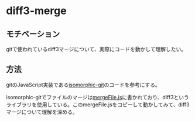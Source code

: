 # diff3-merge

## モチベーション

gitで使われているdiff3マージについて、実際にコードを動かして理解したい。

## 方法

gitのJavaScript実装である[isomorphic-git](https://github.com/isomorphic-git/isomorphic-git)のコードを参考にする。

isomorphic-gitでファイルのマージは[mergeFile.js](https://github.com/isomorphic-git/isomorphic-git/blob/main/src/utils/mergeFile.js)に書かれており、diff3というライブラリを使用している。このmergeFile.jsをコピーして動かしてみて、diff3マージについて理解を深める。
